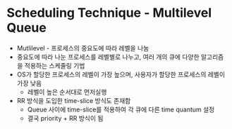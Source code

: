 # Scheduling Technique - Multilevel Queue 

- Mutlilevel - 프로세스의 중요도에 따라 레벨을 나눔
- 중요도에 따라 나눈 프로세스를 레벨별로 나누고, 여러 개의 큐에 다양한 알고리즘을 적용하는 스케줄링 기법
- OS가 할당한 프로세스의 레벨이 가장 높으며, 사용자가 할당한 프로세스의 레벨이 가장 낮음
  - 레벨이 높은 순서대로 먼저실행
- RR 방식을 도입한 time-slice 방식도 존재함
  - Queue 사이에 time-slice를 적용하여 각 큐에 다른 time quantum 설정
  - 결국 priority + RR 방식이 됨